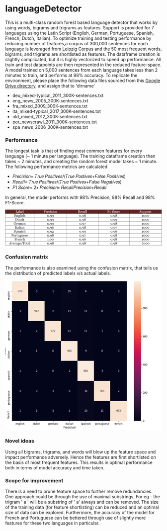 # languageDetector
This is a multi-class random forest based language detector that works by using words, bigrams and trigrams as features. Support is provided for 7 languages using the Latin Script (English, German, Portuguese, Spanish, French, Dutch, Italian). 
To optimize training and testing performance by reducing number of features,a corpus of 300,000 sentences for each language is leveraged from [Leipzig Corpus](http://wortschatz.uni-leipzig.de/en/download) and the 50 most frequent words, bigrams, and trigrams are shortlisted as features. The dataframe creation is slightly complicated, but it is highly vectorized to speed up performance. All train and test datapoints are then represented in the reduced feature-space. A model trained on 5,000 sentences from each language takes less than 2 minutes to train, and performs at 98% accuracy. To replicate the environment, please place the following data files sourced from this [Google Drive directory](https://drive.google.com/drive/folders/1x2_8sInW4vMpkI0cgN-CALYwxR_XUCdh), and assign that to 'dirname'
- deu_mixed-typical_2011_300K-sentences.txt
- eng_news_2005_300K-sentences.txt
- fra_mixed_2009_300K-sentences.txt
- ita_mixed-typical_2017_300K-sentences.txt
- nld_mixed_2012_300K-sentences.txt
- por_newscrawl_2011_300K-sentences.txt
- spa_news_2006_300K-sentences.txt

### Performance
The longest task is that of finding most common features for every language (~ 1 minute per language). The training dataframe creation then takes ~ 2 minutes, and creating the random forest model takes ~ 1 minute. The following performance metrics are calculated 

- 𝑃𝑟𝑒𝑐𝑖𝑠𝑖𝑜𝑛= 𝑇𝑟𝑢𝑒 𝑃𝑜𝑠𝑖𝑡𝑖𝑣𝑒𝑠/(𝑇𝑟𝑢𝑒 𝑃𝑜𝑠𝑡𝑖𝑣𝑒𝑠+𝐹𝑎𝑙𝑠𝑒 𝑃𝑜𝑠𝑖𝑡𝑖𝑣𝑒𝑠) 
- 𝑅𝑒𝑐𝑎𝑙𝑙= 𝑇𝑟𝑢𝑒 𝑃𝑜𝑠𝑖𝑡𝑖𝑣𝑒𝑠/(𝑇𝑟𝑢𝑒 𝑃𝑜𝑠𝑡𝑖𝑣𝑒𝑠+𝐹𝑎𝑙𝑠𝑒 𝑁𝑒𝑔𝑎𝑡𝑖𝑣𝑒𝑠)
- 𝐹1 𝑆𝑐𝑜𝑟𝑒= 2∗ 𝑃𝑟𝑒𝑐𝑖𝑠𝑖𝑜𝑛∗ 𝑅𝑒𝑐𝑎𝑙𝑙𝑃𝑟𝑒𝑐𝑖𝑠𝑖𝑜𝑛+𝑅𝑒𝑐𝑎𝑙𝑙

In general, the model performs with 98% Precision, 98% Recall and 98% F1-Score. 

![alt text](https://github.com/kiranramnath007/languageDetector/blob/master/Classification%20report.PNG)

### Confusion matrix
The performance is also examined using the confusion matrix, that tells us the distribution of predicted labels v/s actual labels.

![alt text](https://github.com/kiranramnath007/languageDetector/blob/master/Confusion%20Matrix.PNG)

### Novel ideas
Using all bigrams, trigrams, and words will blow up the feature space and impact performance adversely. Hence the features are first shortlisted on the basis of most frequent features. This results in optimal performance both in terms of model accuracy and time taken.

### Scope for improvement

There is a need to prune feature space to further remove redundancies. One approach could be through the use of maximal substrings. For eg - the trigram ' a ' will be a substring of ' a' always and can be removed. The size of the training data (for feature shortlisting) can be reduced and an optimal size of data can be explored. Furthermore, the accuracy of the model for French and Portuguese can be bettered through use of slightly more features for these two languages in particular.
